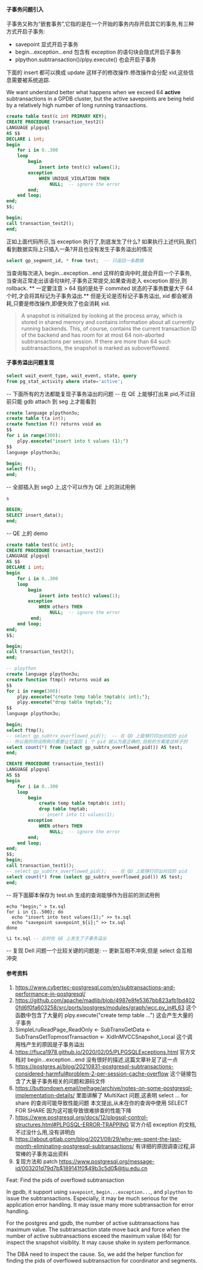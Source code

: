 #### 子事务问题引入

子事务又称为“嵌套事务”,它指的是在一个开始的事务内存开启其它的事务,有三种方式开启子事务:
* savepoint 显式开启子事务
* begin...exception...end 包含有 exception 的语句块会隐式开启子事务
* plpython.subtransaction()/plpy.execute() 也会开启子事务

下面的 insert 都可以换成 update 这样子的修改操作.修改操作会分配 xid,这些信息需要被系统追踪.

We want understand better what happens when we exceed 64 **active** subtransactions 
in a GPDB cluster, but the active savepoints are being held by a relatively 
high number of long running transactions.

```sql
create table test(c int PRIMARY KEY);
CREATE PROCEDURE transaction_test2()
LANGUAGE plpgsql
AS $$
DECLARE i int;
begin
	for i in 0..300
	loop
		begin
			insert into test(c) values(1);
		exception
			WHEN UNIQUE_VIOLATION THEN
         		NULL;  -- ignore the error
        end;
    end loop;
end;
$$;

begin;
call transaction_test2();
end;
```

正如上面代码所示,当 exception 执行了,到底发生了什么?
如果执行上述代码,我们看到数据实际上只插入一条?并且也没有发生子事务溢出的情况

```sql
select gp_segment_id, * from test;  -- 只返回一条数据
```

当查询每次进入 begin...exception...end 这样的查询中时,就会开启一个子事务,
当查询正常走出该语句块时,子事务正常提交,如果查询走入 exception 部分,则 rollback.
** 一定要注意 > 64 指的是处于 commited 状态的子事务数量大于 64 个时,才会将其标记为子事务溢出.**
但是无论是否标记子事务溢出, xid 都会被消耗,只要是修改操作,即便失败了也会消耗 xid.

> A snapshot is initialized by looking at the process array, which is stored in 
> shared memory and contains information about all currently running backends. 
> This, of course, contains the current transaction ID of the backend and has 
> room for at most 64 non-aborted subtransactions per session. 
> If there are more than 64 such subtransactions, the snapshot is marked 
> as suboverflowed.

#### 子事务溢出问题复现

```sql
select wait_event_type, wait_event, state, query  
from pg_stat_activity where state='active';
```

-- 下面所有的方法都能复现子事务溢出的问题
-- 在 QE 上能够打出来 pid,不过目前只能 gdb attach 到 seg 上才能看到

```sql
create language plpython3u;
create table t(a int);
create function f() returns void as
$$
for i in range(300):
    plpy.execute("insert into t values (1);")
$$
language plpython3u;

begin;
select f();
end;
```

-- 全部插入到 seg0 上,这个可以作为 QE 上的测试用例
```sql
s

BEGIN;
SELECT insert_data();
end;
```

-- QE 上的 demo
```sql
create table test(c int);
CREATE PROCEDURE transaction_test2()
LANGUAGE plpgsql
AS $$
DECLARE i int;
begin
	for i in 0..300
	loop
		begin
			insert into test(c) values(1);
		exception
			WHEN others THEN
         		NULL;  -- ignore the error
         end;
    end loop;
end;
$$;

begin;
call transaction_test2();
end;
```

```sql
-- plpython
create language plpython3u;
create function ftmp() returns void as
$$
for i in range(300):
    plpy.execute("create temp table tmptab(c int);");
    plpy.execute("drop table tmptab;");
$$
language plpython3u;

begin;
select ftmp();
-- select gp_subtrx_overflowed_pid();  -- 在 QD 上能够打印出对应的 pid
-- 所以我的测试用例只需要让它返回 1 个 pid 就认为是正确的,目前的方案是这样子的
select count(*) from (select gp_subtrx_overflowed_pid()) AS test;  
end;
```

```sql
CREATE PROCEDURE transaction_test1()
LANGUAGE plpgsql
AS $$
begin
	for i in 0..300
	loop
		begin
			create temp table tmptab(c int);
			drop table tmptab;
			-- insert into t1 values(1);
		exception
			WHEN others THEN
         		NULL;  -- ignore the error
        end;
    end loop;
end;
$$;
begin;
call transaction_test1();
-- select gp_subtrx_overflowed_pid();  -- 在 QD 上能够打印出对应的 pid
select count(*) from (select gp_subtrx_overflowed_pid()) AS test;
end;
```

-- 将下面脚本保存为 test.sh 生成的查询能够作为目前的测试用例
```shell
echo "begin;" > tx.sql
for i in {1..500}; do
  echo "insert into test values(1);" >> tx.sql
  echo "savepoint savepoint_${i};" >> tx.sql
done
```
```sql
\i tx.sql -- 此时在 QE 上发生了子事务溢出
```

-- 复现 Dell 问题一个比较关键的问题是:
-- 更新互相不冲突,但是 select 会互相冲突


#### 参考资料
1. https://www.cybertec-postgresql.com/en/subtransactions-and-performance-in-postgresql/
2. https://github.com/apache/madlib/blob/4987e8fe5367bb823afb1bd4020fd6f0fa603258/src/ports/postgres/modules/graph/wcc.py_in#L63
这个函数中包含了大量的 plpy.execute("create temp table ...") 这会产生大量的子事务
3. SimpleLruReadPage_ReadOnly ← SubTransGetData ← SubTransGetTopmostTransaction ← XidInMVCCSnapshot_Local 这个调用栈产生的原因是子事务溢出
4. https://fluca1978.github.io/2020/02/05/PLPGSQLExceptions.html 官方文档对 begin...exception...end 没有很好的描述,这篇文章补足了这一点
5. https://postgres.ai/blog/20210831-postgresql-subtransactions-considered-harmful#problem-2-per-session-cache-overflow 这个链接包含了大量子事务相关的问题和源码文件
6. https://buttondown.email/nelhage/archive/notes-on-some-postgresql-implementation-details/ 里面讲解了 MultiXact 问题,这表明 select ... for share 的查询可能导致性能问题
本文提出,从未在你的查询中使用 SELECT FOR SHARE 因为这可能导致很难排查的性能下降
7. https://www.postgresql.org/docs/12/plpgsql-control-structures.html#PLPGSQL-ERROR-TRAPPING 官方介绍 exception 的文档,不过没什么用,没有讲明白
8. https://about.gitlab.com/blog/2021/09/29/why-we-spent-the-last-month-eliminating-postgresql-subtransactions/ 有详细的原因调查过程,非常棒的子事务溢出资料
9. 复现方法和 patch https://www.postgresql.org/message-id/003201d79d7b$189141f0$49b3c5d0$@tju.edu.cn

Feat: Find the pids of overflowd subtransaction

In gpdb, it support using `savepoint`, `begin...exception...`, and `plpython`
to issue the subtransactions. Especially, it may be much serious for the
application error handling. It may issue many more subtransaction for
error handling.

For the postgres and gpdb, the number of active subtransactions has maximum
value. The subtransaction state move back and force when the number of
active subtransactions exceed the maximum value (64) for inspect the
snapshot visiblity. It may cause shake in system performance.

The DBA need to inspect the cause. So, we add the helper function for
finding the pids of overflowed subtransaction for coordinator and segments.
